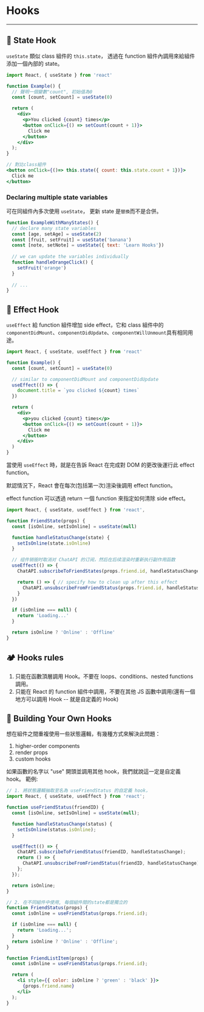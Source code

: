 # Hooks

***

## 🎈 State Hook

`useState` 類似 class 組件的 `this.state`， 透過在 function 組件內調用來給組件添加一個內部的 state。

```jsx {1,5}
import React, { useState } from 'react'

function Example() {
  // 聲明一個變數"count", 初始值為0
  const [count, setCount] = useState(0)

  return (
    <div>
      <p>You clicked {count} times</p>
      <button onClick={() => setCount(count + 1)}>
        Click me
      </button>
    </div>
  );
}
```

```jsx
// 對比class組件
<button onClick={()=> this.state({ count: this.state.count + 1})}>
  Click me
</button>
```

### Declaring multiple state variables

可在同組件內多次使用 `useState`， 更新 state 是`替換`而不是合併。

```jsx
function ExampleWithManyStates() {
  // declare many state variables
  const [age, setAge] = useState(2)
  const [fruit, setFruit] = useState('banana')
  const [note, setNote] = useState({ text: 'Learn Hooks'})
 
  // we can update the variables individually
  function handleOrangeClick() {
    setFruit('orange')
  }
  
  // ...
}
```

## 🎈 Effect Hook

`useEffect` 給 function 組件增加 side effect，它和 class 組件中的 `componentDidMount`、`componentDidUpdate`、`componentWillUnmount`具有相同用途。

```jsx {1,7-9}
import React, { useState, useEffect } from 'react'

function Example() {
  const [count, setCount] = useState(0)

  // similar to componentDidMount and componentDidUpdate
  useEffect(() => {
    document.title = `you clicked ${count} times`
  })

  return (
    <div>
      <p>you clicked {count} times</p>
      <button onClick={() => setCount(count + 1)}>
        Click me
      </button>
    </div>
  )
}
```

當使用 `useEffect` 時，就是在告訴 React 在完成對 DOM 的更改後運行此 effect function。

默認情況下，React 會在每次(包括第一次)渲染後調用 effect function。

effect function 可以透過 return 一個 function 來指定如何清除 side effect。

```jsx {14-16}
import React, { useState, useEffect } from 'react',

function FriendState(props) {
  const [isOnline, setIsOnline] = useState(null)

  function handleStatusChange(state) {
    setIsOnline(state.isOnline)
  }

  // 组件销毁时取消对 ChatAPI 的订阅，然后在后续渲染时重新执行副作用函数
  useEffect(() => {
    ChatAPI.subscribeToFriendStates(props.friend.id, handleStatusChange)

    return () => { // specify how to clean up after this effect
      ChatAPI.unsubscribeFromFriendStatus(props.friend.id, handleStatusChange)
    }
  })

  if (isOnline === null) {
    return 'Loading...'
  }

  return isOnline ? 'Online' : 'Offline'
}

```

## 🏕️ Hooks rules

1. 只能在函數頂層調用 Hook。不要在 loops、conditions、nested functions 調用。
2. 只能在 React 的 function 組件中調用，不要在其他 JS 函數中調用(還有一個地方可以調用 Hook -- 就是自定義的 Hook)

## 🔪 Building Your Own Hooks

想在組件之間重複使用一些狀態邏輯，有幾種方式來解決此問題：

1. higher-order components
2. render props
3. custom hooks

如果函數的名字以 "use" 開頭並調用其他 hook，我們就說這一定是自定義 hook。
範例:

```jsx
// 1. 將狀態邏輯抽取至名為 useFriendStatus 的自定義 hook，
import React, { useState, useEffect } from 'react';

function useFriendStatus(friendID) {
  const [isOnline, setIsOnline] = useState(null);

  function handleStatusChange(status) {
    setIsOnline(status.isOnline);
  }

  useEffect(() => {
    ChatAPI.subscribeToFriendStatus(friendID, handleStatusChange);
    return () => {
      ChatAPI.unsubscribeFromFriendStatus(friendID, handleStatusChange);
    };
  });

  return isOnline;
}
```

```jsx {3,12}
// 2. 在不同組件中使用, 每個組件間的state都是獨立的
function FriendStatus(props) {
  const isOnline = useFriendStatus(props.friend.id);

  if (isOnline === null) {
    return 'Loading...';
  }
  return isOnline ? 'Online' : 'Offline';
}

function FriendListItem(props) {
  const isOnline = useFriendStatus(props.friend.id);

  return (
    <li style={{ color: isOnline ? 'green' : 'black' }}>
      {props.friend.name}
    </li>
  );
}
```
